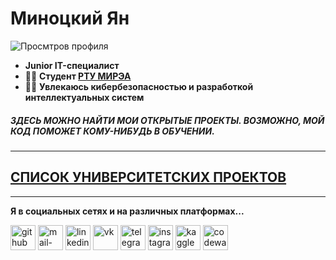 # Миноцкий Ян 
![Просмтров профиля](https://gpvc.arturio.dev/Yan-Minotskiy)  

* **Junior IT-специалист**  
* 👨‍🎓 **Студент [РТУ МИРЭА](https://www.mirea.ru/)**
* 👨‍💻 **Увлекаюсь кибербезопасностью и разработкой интеллектуальных систем**

##### ЗДЕСЬ МОЖНО НАЙТИ МОИ ОТКРЫТЫЕ ПРОЕКТЫ. ВОЗМОЖНО, МОЙ КОД ПОМОЖЕТ КОМУ-НИБУДЬ В ОБУЧЕНИИ.

---

## [СПИСОК УНИВЕРСИТЕТСКИХ ПРОЕКТОВ](https://github.com/Yan-Minotskiy/Labs)

---

**Я в социальных сетях и на различных платформах...**

[<img src='https://cdn.jsdelivr.net/npm/simple-icons@3.0.1/icons/github.svg' alt='github' height='40'>](https://github.com/Yan-Minotskiy) 
[<img src='https://cdn.jsdelivr.net/npm/simple-icons@3.0.1/icons/mail-dot-ru.svg' alt='mail-dot-ru' height='40'>](mailto:yan.minoskiy@mail.ru)
[<img src='https://cdn.jsdelivr.net/npm/simple-icons@3.0.1/icons/linkedin.svg' alt='linkedin' height='40'>](https://www.linkedin.com/in/https://www.linkedin.cn/in/yan-minotskiy-25a769210//)
[<img src='https://cdn.jsdelivr.net/npm/simple-icons@3.0.1/icons/vk.svg' alt='vk' height='40'>](https://vk.com/yan.minotskiy)
[<img src='https://cdn.jsdelivr.net/npm/simple-icons@3.0.1/icons/telegram.svg' alt='telegram' height='40'>](https://t.me/yan_minotskiy)
[<img src='https://cdn.jsdelivr.net/npm/simple-icons@3.0.1/icons/instagram.svg' alt='instagram' height='40'>](https://www.instagram.com/https://www.instagram.com/yan.minotskiy//)
[<img src='https://cdn.jsdelivr.net/npm/simple-icons@3.0.1/icons/kaggle.svg' alt='kaggle' height='40'>](https://www.kaggle.com/yanminotskiy)
[<img src='https://cdn.jsdelivr.net/npm/simple-icons@3.0.1/icons/codewars.svg' alt='codewars' height='40'>](https://www.codewars.com/users/YanMinotskiy)